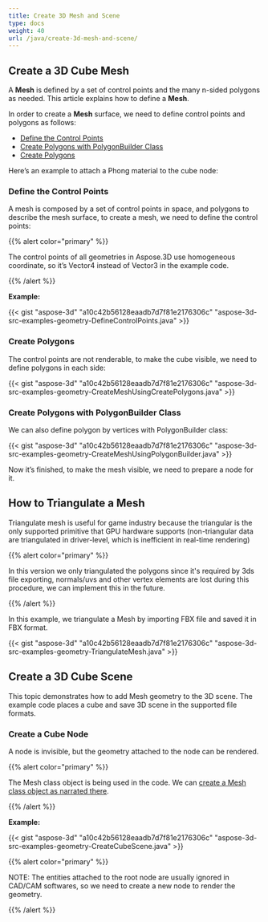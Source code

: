 ```yaml
---
title: Create 3D Mesh and Scene
type: docs
weight: 40
url: /java/create-3d-mesh-and-scene/
---
```


## **Create a 3D Cube Mesh**
A **Mesh** is defined by a set of control points and the many n-sided polygons as needed. This article explains how to define a **Mesh**.

In order to create a **Mesh** surface, we need to define control points and polygons as follows:

- [Define the Control Points](/3d/java/create-3d-mesh-and-scene-html/)
- [Create Polygons with PolygonBuilder Class](/3d/java/create-3d-mesh-and-scene-html/)
- [Create Polygons](/3d/java/create-3d-mesh-and-scene-html/)

Here’s an example to attach a Phong material to the cube node:
### **Define the Control Points**
A mesh is composed by a set of control points in space, and polygons to describe the mesh surface, to create a mesh, we need to define the control points:

{{% alert color="primary" %}} 

The control points of all geometries in Aspose.3D use homogeneous coordinate, so it’s Vector4 instead of Vector3 in the example code.

{{% /alert %}} 

**Example:**

{{< gist "aspose-3d" "a10c42b56128eaadb7d7f81e2176306c" "aspose-3d-src-examples-geometry-DefineControlPoints.java" >}}



### **Create Polygons**
The control points are not renderable, to make the cube visible, we need to define polygons in each side:

{{< gist "aspose-3d" "a10c42b56128eaadb7d7f81e2176306c" "aspose-3d-src-examples-geometry-CreateMeshUsingCreatePolygons.java" >}}



### **Create Polygons with PolygonBuilder Class**
We can also define polygon by vertices with PolygonBuilder class:

{{< gist "aspose-3d" "a10c42b56128eaadb7d7f81e2176306c" "aspose-3d-src-examples-geometry-CreateMeshUsingPolygonBuilder.java" >}}

Now it’s finished, to make the mesh visible, we need to prepare a node for it.
## **How to Triangulate a Mesh**
Triangulate mesh is useful for game industry because the triangular is the only supported primitive that GPU hardware supports (non-triangular data are triangulated in driver-level, which is inefficient in real-time rendering)

{{% alert color="primary" %}} 

In this version we only triangulated the polygons since it's required by 3ds file exporting, normals/uvs and other vertex elements are lost during this procedure, we can implement this in the future.

{{% /alert %}} 

In this example, we triangulate a Mesh by importing FBX file and saved it in FBX format.

{{< gist "aspose-3d" "a10c42b56128eaadb7d7f81e2176306c" "aspose-3d-src-examples-geometry-TriangulateMesh.java" >}}
## **Create a 3D Cube Scene**
This topic demonstrates how to add Mesh geometry to the 3D scene. The example code places a cube and save 3D scene in the supported file formats.
### **Create a Cube Node**
A node is invisible, but the geometry attached to the node can be rendered.

{{% alert color="primary" %}} 

The Mesh class object is being used in the code. We can [create a Mesh class object as narrated there](https://docs.dynabic.com/display/3djava/Create+3D+Mesh+and+Scene#Create3DMeshandScene-Createa3DCubeMesh).

{{% /alert %}} 

**Example:**

{{< gist "aspose-3d" "a10c42b56128eaadb7d7f81e2176306c" "aspose-3d-src-examples-geometry-CreateCubeScene.java" >}}

{{% alert color="primary" %}} 

NOTE: The entities attached to the root node are usually ignored in CAD/CAM softwares, so we need to create a new node to render the geometry.

{{% /alert %}}
